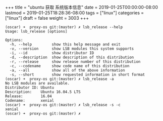 +++
title = "ubuntu 获取 系统版本信息"
date = 2019-01-25T00:00:00-08:00
lastmod = 2019-01-25T18:28:36-08:00
tags = ["linux"]
categories = ["linux"]
draft = false
weight = 3003
+++

```shell
(oscar) ➜  proxy-os git:(master) ✗ lsb_release --help
Usage: lsb_release [options]

Options:
  -h, --help         show this help message and exit
  -v, --version      show LSB modules this system supports
  -i, --id           show distributor ID
  -d, --description  show description of this distribution
  -r, --release      show release number of this distribution
  -c, --codename     show code name of this distribution
  -a, --all          show all of the above information
  -s, --short        show requested information in short format
(oscar) ➜  proxy-os git:(master) ✗ lsb_release -a
No LSB modules are available.
Distributor ID: Ubuntu
Description:    Ubuntu 16.04.5 LTS
Release:        16.04
Codename:       xenial
(oscar) ➜  proxy-os git:(master) ✗ lsb_release -s -c
xenial
(oscar) ➜  proxy-os git:(master) ✗
```
